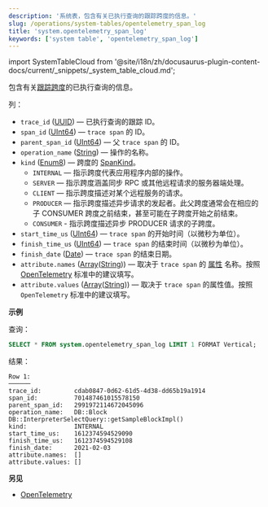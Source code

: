 ```yaml
---
description: '系统表，包含有关已执行查询的跟踪跨度的信息。'
slug: /operations/system-tables/opentelemetry_span_log
title: 'system.opentelemetry_span_log'
keywords: ['system table', 'opentelemetry_span_log']
---
```

import SystemTableCloud from '@site/i18n/zh/docusaurus-plugin-content-docs/current/_snippets/_system_table_cloud.md';

<SystemTableCloud/>

包含有关[跟踪跨度](https://opentracing.io/docs/overview/spans/)的已执行查询的信息。

列：

- `trace_id` ([UUID](../../sql-reference/data-types/uuid.md)) — 已执行查询的跟踪 ID。
- `span_id` ([UInt64](../../sql-reference/data-types/int-uint.md)) — `trace span` 的 ID。
- `parent_span_id` ([UInt64](../../sql-reference/data-types/int-uint.md)) — 父 `trace span` 的 ID。
- `operation_name` ([String](../../sql-reference/data-types/string.md)) — 操作的名称。
- `kind` ([Enum8](../../sql-reference/data-types/enum.md)) — 跨度的 [SpanKind](https://opentelemetry.io/docs/reference/specification/trace/api/#spankind)。
    - `INTERNAL` — 指示跨度代表应用程序内部的操作。
    - `SERVER` — 指示跨度涵盖同步 RPC 或其他远程请求的服务器端处理。
    - `CLIENT` — 指示跨度描述对某个远程服务的请求。
    - `PRODUCER` — 指示跨度描述异步请求的发起者。此父跨度通常会在相应的子 CONSUMER 跨度之前结束，甚至可能在子跨度开始之前结束。
    - `CONSUMER` - 指示跨度描述异步 PRODUCER 请求的子跨度。
- `start_time_us` ([UInt64](../../sql-reference/data-types/int-uint.md)) — `trace span` 的开始时间（以微秒为单位）。
- `finish_time_us` ([UInt64](../../sql-reference/data-types/int-uint.md)) — `trace span` 的结束时间（以微秒为单位）。
- `finish_date` ([Date](../../sql-reference/data-types/date.md)) — `trace span` 的结束日期。
- `attribute.names` ([Array](../../sql-reference/data-types/array.md)([String](../../sql-reference/data-types/string.md))) — 取决于 `trace span` 的 [属性](https://opentelemetry.io/docs/go/instrumentation/#attributes) 名称。按照 [OpenTelemetry](https://opentelemetry.io/) 标准中的建议填写。
- `attribute.values` ([Array](../../sql-reference/data-types/array.md)([String](../../sql-reference/data-types/string.md))) — 取决于 `trace span` 的属性值。按照 `OpenTelemetry` 标准中的建议填写。

**示例**

查询：

``` sql
SELECT * FROM system.opentelemetry_span_log LIMIT 1 FORMAT Vertical;
```

结果：

``` text
Row 1:
──────
trace_id:         cdab0847-0d62-61d5-4d38-dd65b19a1914
span_id:          701487461015578150
parent_span_id:   2991972114672045096
operation_name:   DB::Block DB::InterpreterSelectQuery::getSampleBlockImpl()
kind:             INTERNAL
start_time_us:    1612374594529090
finish_time_us:   1612374594529108
finish_date:      2021-02-03
attribute.names:  []
attribute.values: []
```

**另见**

- [OpenTelemetry](../../operations/opentelemetry.md)
